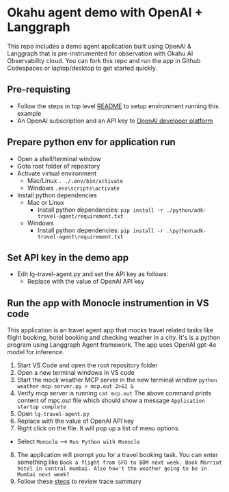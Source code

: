 # Okahu agent demo with OpenAI + Langgraph
This repo includes a demo agent application built using OpenAI & Langgraph that is pre-instrumented for observation with Okahu AI Observability cloud. 
You can fork this repo and run the app in Github Codespaces or laptop/desktop to get started quickly.

## Pre-requisting
- Follow the steps in top level [README](../../README.md) to setup environment running this example
- An OpenAI subscription and an API key to [OpenAI developer platform](https://platform.openai.com/overview)

## Prepare python env for application run
- Open a shell/terminal window
- Goto root folder of repository
- Activate virtual environment
  - Mac/Linux
  ```. ./.env/bin/activate```
  - Windows
  ```.env\scripts\activate```
- Install python dependencies
  - Mac or Linux
    - Install python dependencies: ```pip install -r ./python/adk-travel-agent/requirement.txt```
  - Windows
    - Install python dependencies: ```pip install -r .\python\adk-travel-agent\requirement.txt```

## Set API key in the demo app
- Edit lg-travel-agent.py and set the API key as follows:
  - Replace <OPENAI-API-KEY> with the value of OpenAI API key

## Run the app with Monocle instrumention in VS code
This application is an travel agent app that mocks travel related tasks like flight booking, hotel booking and checking weather in a city.
It's is a python program using Langgraph Agent framework. 
The app uses OpenAI gpt-4o model for inference.

1. Start VS Code and open the root repository folder
2. Open a new terminal windows in VS code
3. Start the mock weather MCP server in the new terminal window
  ```python weather-mcp-server.py > mcp.out 2>&1 &```
4. Verify mcp server is running
  ```cat mcp.out```
  The above command prints content of mpc.out file which should show a message `Application startup complete`
5. Open `lg-travel-agent.py`
6. Replace <OPENAI-API-KEY> with the value of OpenAI API key
7. Right click on the file. It will pop up a list of menu options.
  - Select `Monocle` -->  `Run Python with Monocle`
8. The application will prompt you for a travel booking task. You can enter something like `Book a flight from SFO to BOM next week. Book Marriot hotel in central mumbai. Also how't the weather going to be in Mumbai next week?`
9. Follow these [steps](../../README.md#get-trace-summary-using-github-copilot-and-monocle-mcp) to review trace summary


